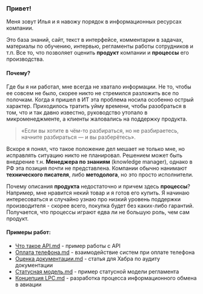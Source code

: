 ### Привет!

Меня зовут Илья и я навожу порядок в информационных ресурсах компании.

Это база знаний, сайт, текст в интерфейсе, комментарии в задачах, материалы по обучению, интервью, регламенты работы сотрудников и т.п. Все то, что позволяет оценить **продукт** компании и **процессы** его производства.

#### Почему?
Где бы я ни работал, мне всегда не хватало информации. Не то, чтобы ее совсем не было, скорее никто не стремился разложить все по полочкам. Когда я пришел в ИТ эта проблема носила особенно острый характер. Приходилось тратить уйму времени, чтобы разобраться в том, что и так давно известно, руководство утопало в микроменеджменте, а клиенты жаловались на поддержку продукта.

> «Если вы хотите в чём-то разбираться, но не разбираетесь, начните разбираться — и вы разберётесь».

Вскоре я понял, что такое положение дел мешает не только мне, но исправлять ситуацию никто не планировал. Решением может быть внедрение т.н. **Менеджера по знаниям** (knowledge manager), однако в РФ эта позиция почти не представлена. Компании обычно нанимают **технического писателя**, либо **методолога**, но это просто исполнители. 

Почему описания **продукта** недостаточно и причем здесь **процессы**? Например, мне нравится некий товар и я готов его купить. Я начинаю интересоваться и случайно узнаю про низкий уровень поддержки производителя - скорее всего, покупка будет без каких-либо гарантий. Получается, что процессы играют едва ли не большую роль, чем сам продукт.

#### Примеры работ:
- [Что такое API.md](https://github.com/iliasmsk/demo/blob/main/%D0%A7%D1%82%D0%BE%20%D1%82%D0%B0%D0%BA%D0%BE%D0%B5%20API.md) - пример работы с API
- [Оплата телефона.md](https://github.com/iliasmsk/demo/blob/main/%D0%9E%D0%BF%D0%BB%D0%B0%D1%82%D0%B0%20%D1%82%D0%B5%D0%BB%D0%B5%D1%84%D0%BE%D0%BD%D0%B0.md) - взаимодействие систем при оплате телефона
- [Оценка документации.md](https://github.com/iliasmsk/demo/blob/main/%D0%9E%D1%86%D0%B5%D0%BD%D0%BA%D0%B0%20%D0%B4%D0%BE%D0%BA%D1%83%D0%BC%D0%B5%D0%BD%D1%82%D0%B0%D1%86%D0%B8%D0%B8.md) - статья для Хабра по аудиту документации
- [Статусная модель.md](https://github.com/iliasmsk/demo/blob/main/%D0%A1%D1%82%D0%B0%D1%82%D1%83%D1%81%D0%BD%D0%B0%D1%8F%20%D0%BC%D0%BE%D0%B4%D0%B5%D0%BB%D1%8C.md) - пример статусной модели регламента
- [Концепция LPC.md](https://github.com/iliasmsk/demo/blob/main/%D0%9A%D0%BE%D0%BD%D1%86%D0%B5%D0%BF%D1%86%D0%B8%D1%8F%20LPC.md) - разработка процесса информационного обмена в авиации
